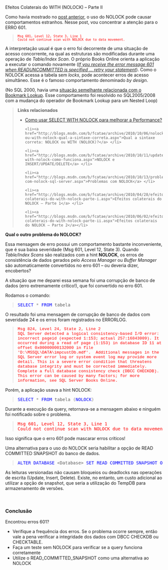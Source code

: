 <a link='https://blogs.msdn.microsoft.com/fcatae/2010/06/02/efeitos-colaterais-do-with-nolock-parte-ii/'>Efeitos Colaterais do WITH (NOLOCK) – Parte II</a>
<p>Como havia mostrado no <a href="http://blogs.msdn.com/fcatae/archive/2010/04/28/efeitos-colaterais-do-with-nolock-parte-i.aspx" target="_blank">post anterior</a>, o uso do NOLOCK pode causar comportamentos estranhos. Nesse post, vou concentrar a atenção para o ERRO 601.</p>  <blockquote>   <pre class="code"><span style="color: #ff0000;font-size: x-small"><font size="2">Msg 601, Level 12, State 3, Line 1
Could not continue scan with NOLOCK due to data movement.
</font></span></pre>
</blockquote>

<p><a href="http://11011.net/software/vspaste"><font size="2"></font></a></p>

<p>A interpretação usual é que o erro foi decorrente de uma situação de acesso concorrente, na qual as estruturas são modificadas durante uma operação de <em>Table/Index Scan</em>. O próprio Books Online orienta a aplicação a executar o comando novamente (<em><a href="http://msdn.microsoft.com/en-us/library/ms187373.aspx" target="_blank">If you receive the error message 601 when READUNCOMMITTED is specified … retry your statement</a></em>). Como o NOLOCK acessa a tabela sem <em>locks</em>, pode acontecer erros de acesso simultâneo. Esse é o famoso comportamento denominado <em>by design</em>. </p>

<p>(No SQL 2000, havia uma <a href="http://support.microsoft.com/kb/815008" target="_blank">situação semelhante relacionada com o Bookmark Lookup</a>. Esse comportamento foi resolvido no SQL2005/2008 com a mudança do operador de Bookmark Lookup para um Nested Loop)</p>

<blockquote>
  <p><strong>Links relacionados</strong></p>

  <ul>
    <li><a href="http://blogs.msdn.com/b/fcatae/archive/2010/10/05/como-usar-select-with-nolock-para-melhorar-a-performance.aspx">Como usar SELECT WITH NOLOCK para melhorar a Performance?</a> </li>

    <li><a href="http://blogs.msdn.com/b/fcatae/archive/2010/10/06/nolock-ou-with-nolock-qual-a-sintaxe-correta.aspx">Qual a sintaxe correta: NOLOCK ou WITH (NOLOCK)?</a> </li>

    <li><a href="http://blogs.msdn.com/b/fcatae/archive/2010/10/11/update-with-nolock-como-funciona.aspx">NOLOCK e INSERT/UPDATE/DELETE</a> </li>

    <li><a href="http://blogs.msdn.com/b/fcatae/archive/2010/10/13/problemas-com-nolock-sql-server.aspx">Problemas com NOLOCK</a> </li>

    <li><a href="http://blogs.msdn.com/b/fcatae/archive/2010/04/28/efeitos-colaterais-do-with-nolock-parte-i.aspx">Efeitos colaterais do NOLOCK – Parte 1</a> </li>

    <li><a href="http://blogs.msdn.com/b/fcatae/archive/2010/06/02/efeitos-colaterais-do-with-nolock-parte-ii.aspx">Efeitos colaterais do NOLOCK – Parte 2</a></li>
  </ul>
</blockquote>

<p><strong>Qual o outro problema do NOLOCK?</strong></p>

<p>Essa mensagem de erro possui um comportamento bastante inconveniente, que é sua baixa severidade (Msg 601, Level 12, State 3). Quando <em>Table/Index Scans </em>são realizados com a hint <strong>NOLOCK</strong>, os erros de consistência de dados gerados pelo <em>Access Manager</em> ou <em>Buffer Manager </em>são automaticamente convertidos no erro 601 – ou deveria dizer, encobertos?</p>

<p>A situação que me deparei essa semana foi uma corrupção de banco de dados (erro extremamente crítico!), que foi convertido no erro 601.</p>

<p>Rodamos o comando:</p>

<blockquote>
  <pre class="code"><span style="color: blue">SELECT </span><span style="color: gray">* </span><span style="color: blue">FROM </span>tabela </pre>
</blockquote>

<p>O resultado foi uma mensagem de corrupção de banco de dados com severidade 24 e os erros foram registrados no ERRORLOG.</p>

<blockquote>
  <p><span style="font-family: courier new;color: #ff0000;font-size: x-small"><font size="2">Msg 824, Level 24, State 2, Line 2 
        <br />SQL Server detected a logical consistency-based I/O error: incorrect pageid (expected 1:153; actual 257:16843009). It occurred during a read of page (1:153) in database ID 11 at offset 0x00000000132000 in file 'D:\MSSQL\DATA\impcustDb.mdf'.&#160; Additional messages in the SQL Server error log or system event log may provide more detail. This is a severe error condition that threatens database integrity and must be corrected immediately. Complete a full database consistency check (DBCC CHECKDB). This error can be caused by many factors; for more information, see SQL Server Books Online. </font></span></p>
  <span style="font-family: courier new;color: #ff0000;font-size: x-small"></span></blockquote>

<p>Porém, a aplicação usava a hint NOLOCK:</p>

<blockquote>
  <pre class="code"><span style="color: blue">SELECT </span><span style="color: gray">* </span><span style="color: blue">FROM </span>tabela <span style="color: gray">(</span><span style="color: blue">NOLOCK</span><span style="color: gray">)</span></pre>
</blockquote>

<p>Durante a execução da query, retornava-se a mensagem abaixo e ninguém foi notificado sobre o problema.</p>

<blockquote>
  <pre class="code"><span style="color: #ff0000">Msg 601, Level 12, State 3, Line 1
Could not continue scan with NOLOCK due to data movement.
</span></pre>
</blockquote>



<p>Isso significa que o erro 601 pode mascarar erros críticos! </p>

<p>Uma alternativa para o uso do NOLOCK seria habilitar a opção de READ COMMITTED SNAPSHOT do banco de dados.</p>

<blockquote>
  <pre class="code"><span style="color: blue">ALTER DATABASE </span>&lt;Database&gt; <span style="color: blue">SET READ_COMMITTED_SNAPSHOT ON </span></pre>
</blockquote>



<p>As leituras versionadas não causam bloqueios ou deadlocks nas operações de escrita (Update, Insert, Delete). Existe, no entanto, um custo adicional ao utilizar a opção de snapshot, que seria a utilização do TempDB para armazenamento de versões.</p>

<p>&#160;</p>

<h3>Conclusão</h3>

<p>Encontrou erros 601? </p>

<ul>
  <li>Verifique a frequência dos erros. Se o problema ocorre sempre, então vale a pena verificar a integridade dos dados com DBCC CHECKDB ou CHECKTABLE. </li>

  <li>Faça um teste sem NOLOCK para verificar se a query funciona corretamente </li>

  <li>Utilize o READ_COMMITTED_SNAPSHOT como uma alternativa ao NOLOCK </li>
</ul>

